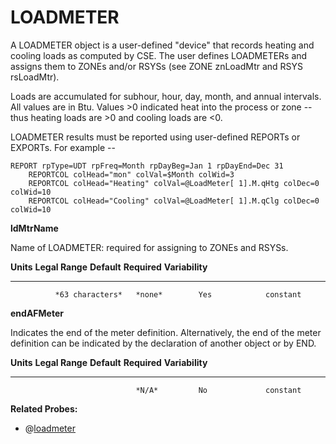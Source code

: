 # LOADMETER

A LOADMETER object is a user-defined "device" that records heating and cooling loads as computed by CSE. The user defines LOADMETERs and assigns them to ZONEs and/or RSYSs (see ZONE znLoadMtr and RSYS rsLoadMtr).

Loads are accumulated for subhour, hour, day, month, and annual intervals.  All values are in Btu.  Values >0 indicated heat into the process or zone -- thus heating loads are >0 and cooling loads are <0.

LOADMETER results must be reported using user-defined REPORTs or EXPORTs.  For example --

    REPORT rpType=UDT rpFreq=Month rpDayBeg=Jan 1 rpDayEnd=Dec 31
        REPORTCOL colHead="mon" colVal=$Month colWid=3
        REPORTCOL colHead="Heating" colVal=@LoadMeter[ 1].M.qHtg colDec=0 colWid=10
        REPORTCOL colHead="Cooling" colVal=@LoadMeter[ 1].M.qClg colDec=0 colWid=10


**ldMtrName**

Name of LOADMETER: required for assigning to ZONEs and RSYSs.

  **Units**   **Legal Range**   **Default**   **Required**   **Variability**
  ----------- ----------------- ------------- -------------- -----------------
              *63 characters*   *none*        Yes            constant

**endAFMeter**

Indicates the end of the meter definition. Alternatively, the end of the meter definition can be indicated by the declaration of another object or by END.

  **Units**   **Legal Range**   **Default**   **Required**   **Variability**
  ----------- ----------------- ------------- -------------- -----------------
                                *N/A*         No             constant

**Related Probes:**

- @[loadmeter](#p_loadmeter)
